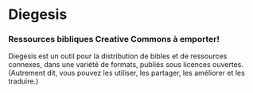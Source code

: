 # Diegesis

### Ressources bibliques Creative Commons à emporter!

Diegesis est un outil pour la distribution de bibles et de ressources connexes, dans une variété de formats, publiés sous licences ouvertes. (Autrement dit, vous pouvez les utiliser, les partager, les améliorer et les traduire.)

